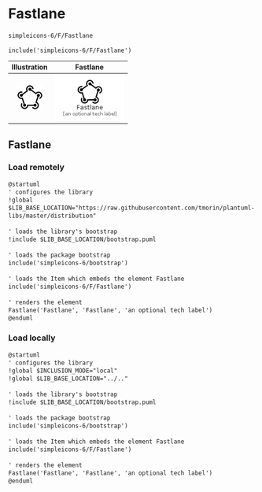 # Fastlane


```text
simpleicons-6/F/Fastlane
```

```text
include('simpleicons-6/F/Fastlane')
```



| Illustration | Fastlane |
| :---: | :---: |
| ![illustration for Illustration](../../simpleicons-6/F/Fastlane.png) | ![illustration for Fastlane](../../simpleicons-6/F/Fastlane.Local.png) |




## Fastlane

### Load remotely
```plantuml
@startuml
' configures the library
!global $LIB_BASE_LOCATION="https://raw.githubusercontent.com/tmorin/plantuml-libs/master/distribution"

' loads the library's bootstrap
!include $LIB_BASE_LOCATION/bootstrap.puml

' loads the package bootstrap
include('simpleicons-6/bootstrap')

' loads the Item which embeds the element Fastlane
include('simpleicons-6/F/Fastlane')

' renders the element
Fastlane('Fastlane', 'Fastlane', 'an optional tech label')
@enduml
```

### Load locally
```plantuml
@startuml
' configures the library
!global $INCLUSION_MODE="local"
!global $LIB_BASE_LOCATION="../.."

' loads the library's bootstrap
!include $LIB_BASE_LOCATION/bootstrap.puml

' loads the package bootstrap
include('simpleicons-6/bootstrap')

' loads the Item which embeds the element Fastlane
include('simpleicons-6/F/Fastlane')

' renders the element
Fastlane('Fastlane', 'Fastlane', 'an optional tech label')
@enduml
```

